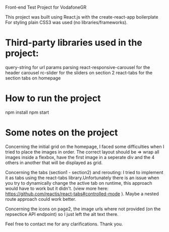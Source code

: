 Front-end Test Project for VodafoneGR

This project was built using React.js with the create-react-app boilerplate
For styling plain CSS3 was used (no libraries/frameworks).

# Third-party libraries used in the project:
  
  query-string for url params parsing
  react-responsive-carousel for the header carousel
  rc-slider for the sliders on section 2
  react-tabs for the section tabs on homepage
  
 # How to run the project
 
 npm install 
 npm start
 
 # Some notes on the project
 
 Concerning the initial grid on the homepage, I faced some difficulties when I tried to place the images in order.
 The correct layout should be => wrap all images inside a flexbox, have the first image in a seperate div and the 4 others in another that will be displayed as grid.
 
 Concerning the tabs (section1 - section2) and rerouting: I tried to implement it as tabs using the react-tabs library.Unfortunately there is an issue when you try to dynamically  change the active tab on runtime, this approach would have to work but it didn't. (view more here: https://github.com/reactjs/react-tabs#controlled-mode ). Maybe a nested route approach could work better.
 
 Concerning the icons on page2, the image urls where not provided (on the repsectice API endpoint) so I just left the alt text there.
 
 Feel free to contact me for any clarifications. Thank you.
 
 
  
  
